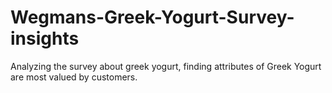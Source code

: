 # Wegmans-Greek-Yogurt-Survey-insights
Analyzing the survey about greek yogurt, finding attributes of Greek Yogurt are most valued by customers.
